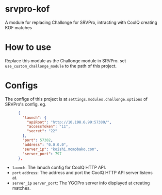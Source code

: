 # srvpro-kof
A module for replacing Challonge for SRVPro, intracting with CoolQ creating KOF matches

# How to use
Replace this module as the Challonge module in SRVPro. set `use_custom_challonge_module` to the path of this project.

# Configs
The configs of this project is at `settings.modules.challonge.options` of SRVPro's config.
eg.
```json
      {
        "launch": {
          "apiRoot": "http://10.198.6.99:57300/",
          "accessToken": "11",
          "secret": "22"
        },
		"port": 57302,
		"address": "0.0.0.0",
        "server_ip": "koishi.momobako.com",
        "server_port": 797
      },
```

* `launch`: The lanuch config for CoolQ HTTP API.
* `port` `address`: The address and port the CoolQ HTTP API server listens at.
* `server_ip` `server_port`: The YGOPro server info displayed at creating matches.
